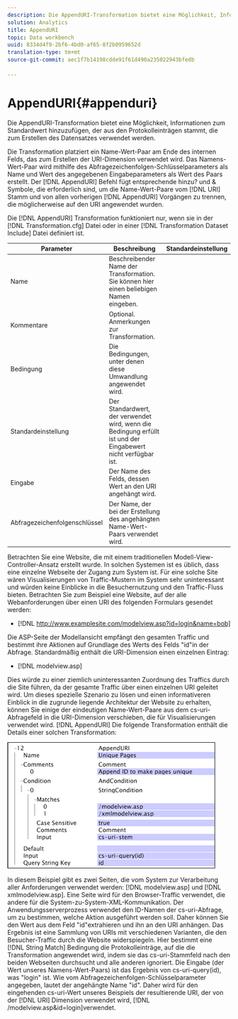 ```yaml
---
description: Die AppendURI-Transformation bietet eine Möglichkeit, Informationen zum Standardwert hinzuzufügen, der aus den Protokolleinträgen stammt, die zum Erstellen des Datensatzes verwendet werden.
solution: Analytics
title: AppendURI
topic: Data workbench
uuid: 8334d4f9-2bf6-4bd0-af65-8f2b0959652d
translation-type: tm+mt
source-git-commit: aec1f7b14198cdde91f61d490a235022943bfedb

---
```



# AppendURI{#appenduri}

Die AppendURI-Transformation bietet eine Möglichkeit, Informationen zum Standardwert hinzuzufügen, der aus den Protokolleinträgen stammt, die zum Erstellen des Datensatzes verwendet werden.

Die Transformation platziert ein Name-Wert-Paar am Ende des internen Felds, das zum Erstellen der URI-Dimension verwendet wird. Das Namens-Wert-Paar wird mithilfe des Abfragezeichenfolgen-Schlüsselparameters als Name und Wert des angegebenen Eingabeparameters als Wert des Paars erstellt. Der [!DNL AppendURI] Befehl fügt entsprechende hinzu? und &amp; Symbole, die erforderlich sind, um die Name-Wert-Paare vom [!DNL URI] Stamm und von allen vorherigen [!DNL AppendURI] Vorgängen zu trennen, die möglicherweise auf den URI angewendet wurden.

Die [!DNL AppendURI] Transformation funktioniert nur, wenn sie in der [!DNL Transformation.cfg] Datei oder in einer [!DNL Transformation Dataset Include] Datei definiert ist.

| Parameter | Beschreibung | Standardeinstellung |
|---|---|---|
| Name | Beschreibender Name der Transformation. Sie können hier einen beliebigen Namen eingeben. |  |
| Kommentare | Optional. Anmerkungen zur Transformation. |  |
| Bedingung | Die Bedingungen, unter denen diese Umwandlung angewendet wird. |  |
| Standardeinstellung | Der Standardwert, der verwendet wird, wenn die Bedingung erfüllt ist und der Eingabewert nicht verfügbar ist. |  |
| Eingabe | Der Name des Felds, dessen Wert an den URI angehängt wird. |  |
| Abfragezeichenfolgenschlüssel | Der Name, der bei der Erstellung des angehängten Name-Wert-Paars verwendet wird. |  |

Betrachten Sie eine Website, die mit einem traditionellen Modell-View-Controller-Ansatz erstellt wurde. In solchen Systemen ist es üblich, dass eine einzelne Webseite der Zugang zum System ist. Für eine solche Site wären Visualisierungen von Traffic-Mustern im System sehr uninteressant und würden keine Einblicke in die Besuchernutzung und den Traffic-Fluss bieten. Betrachten Sie zum Beispiel eine Website, auf der alle Webanforderungen über einen URI des folgenden Formulars gesendet werden:

* [!DNL http://www.examplesite.com/modelview.asp?id=login&name=bob]

Die ASP-Seite der Modellansicht empfängt den gesamten Traffic und bestimmt ihre Aktionen auf Grundlage des Werts des Felds &quot;id&quot;in der Abfrage. Standardmäßig enthält die URI-Dimension einen einzelnen Eintrag:

* [!DNL modelview.asp]

Dies würde zu einer ziemlich uninteressanten Zuordnung des Traffics durch die Site führen, da der gesamte Traffic über einen einzelnen URI geleitet wird. Um dieses spezielle Szenario zu lösen und einen informativeren Einblick in die zugrunde liegende Architektur der Website zu erhalten, können Sie einige der eindeutigen Name-Wert-Paare aus dem cs-uri-Abfragefeld in die URI-Dimension verschieben, die für Visualisierungen verwendet wird. [!DNL AppendURI] Die folgende Transformation enthält die Details einer solchen Transformation:

![](assets/cfg_TransformationType_AppendURI.png)

In diesem Beispiel gibt es zwei Seiten, die vom System zur Verarbeitung aller Anforderungen verwendet werden: [!DNL modelview.asp] und [!DNL xmlmodelview.asp]. Eine Seite wird für den Browser-Traffic verwendet, die andere für die System-zu-System-XML-Kommunikation. Der Anwendungsserverprozess verwendet den ID-Namen der cs-uri-Abfrage, um zu bestimmen, welche Aktion ausgeführt werden soll. Daher können Sie den Wert aus dem Feld &quot;id&quot;extrahieren und ihn an den URI anhängen. Das Ergebnis ist eine Sammlung von URIs mit verschiedenen Varianten, die den Besucher-Traffic durch die Website widerspiegeln. Hier bestimmt eine [!DNL String Match] Bedingung die Protokolleinträge, auf die die Transformation angewendet wird, indem sie das cs-uri-Stammfeld nach den beiden Webseiten durchsucht und alle anderen ignoriert. Die Eingabe (der Wert unseres Namens-Wert-Paars) ist das Ergebnis von cs-uri-query(id), was &quot;login&quot; ist. Wie vom Abfragezeichenfolgen-Schlüsselparameter angegeben, lautet der angehängte Name &quot;id&quot;. Daher wird für den eingehenden cs-uri-Wert unseres Beispiels der resultierende URI, der von der [!DNL URI] Dimension verwendet wird, [!DNL /modelview.asp&id=login]verwendet.
